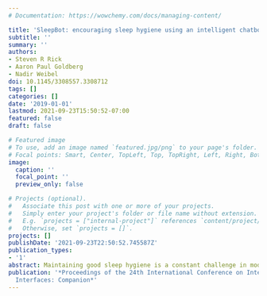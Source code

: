 ```yaml
---
# Documentation: https://wowchemy.com/docs/managing-content/

title: 'SleepBot: encouraging sleep hygiene using an intelligent chatbot'
subtitle: ''
summary: ''
authors:
- Steven R Rick
- Aaron Paul Goldberg
- Nadir Weibel
doi: 10.1145/3308557.3308712
tags: []
categories: []
date: '2019-01-01'
lastmod: 2021-09-23T15:50:52-07:00
featured: false
draft: false

# Featured image
# To use, add an image named `featured.jpg/png` to your page's folder.
# Focal points: Smart, Center, TopLeft, Top, TopRight, Left, Right, BottomLeft, Bottom, BottomRight.
image:
  caption: ''
  focal_point: ''
  preview_only: false

# Projects (optional).
#   Associate this post with one or more of your projects.
#   Simply enter your project's folder or file name without extension.
#   E.g. `projects = ["internal-project"]` references `content/project/deep-learning/index.md`.
#   Otherwise, set `projects = []`.
projects: []
publishDate: '2021-09-23T22:50:52.745587Z'
publication_types:
- '1'
abstract: Maintaining good sleep hygiene is a constant challenge in modern lives. Sleep habits are hard to monitor and record, especially when most sleep monitoring programs overlook the necessity of calculating user input. This input is vital in order to change poor sleeping patterns, as it is difficult to identify the source of an individual's problems. Sleep tracking software also struggle with a lack of user transparency and interactivity leading individuals to mistrust the results these applications generate or otherwise not feel like the insights are actionable. To explore these issues, we designed an interventional chat bot to mediate information collection and interaction between end user and sleep monitoring technology. The SleepBot prompts users with simple questions that attempt to elicit insight into larger problems that contribute to poor sleep and help craft successful sleep hygiene behaviors. Text messaging based interaction eases the process as it is similar to talking with a friend, making for a unique environment in which the user is able to share personal data comfortably.
publication: '*Proceedings of the 24th International Conference on Intelligent User
  Interfaces: Companion*'
---
```

